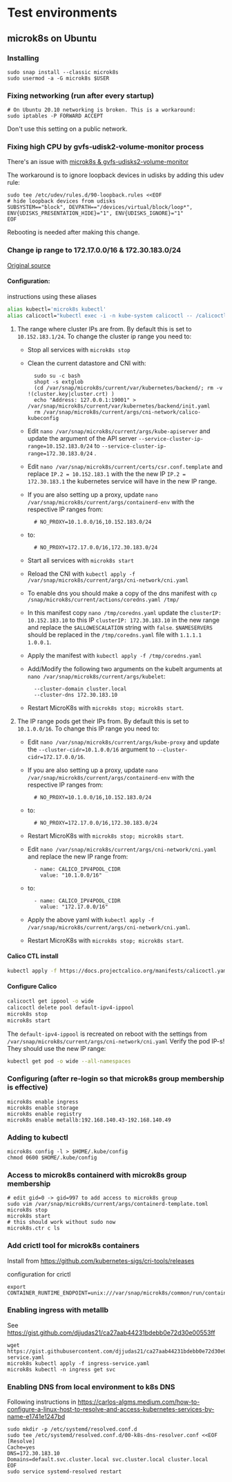 # Test environments

## microk8s on Ubuntu

### Installing
```
sudo snap install --classic microk8s
sudo usermod -a -G microk8s $USER
```

### Fixing networking (run after every startup)
```
# On Ubuntu 20.10 networking is broken. This is a workaround:
sudo iptables -P FORWARD ACCEPT
```
Don't use this setting on a public network. 

### Fixing high CPU by gvfs-udisk2-volume-monitor process

There's an issue with [microk8s & gvfs-udisks2-volume-monitor](https://github.com/ubuntu/microk8s/issues/500)

The workaround is to ignore loopback devices in udisks by adding this udev rule:
```
sudo tee /etc/udev/rules.d/90-loopback.rules <<EOF
# hide loopback devices from udisks
SUBSYSTEM=="block", DEVPATH=="/devices/virtual/block/loop*", ENV{UDISKS_PRESENTATION_HIDE}="1", ENV{UDISKS_IGNORE}="1"
EOF
```
Rebooting is needed after making this change.

### Change ip range to 172.17.0.0/16 & 172.30.183.0/24

[Original source](https://github.com/ubuntu/microk8s/issues/276#issuecomment-754704993)

#### Configuration:

instructions using these aliases
```bash
alias kubectl='microk8s kubectl'
alias calicoctl="kubectl exec -i -n kube-system calicoctl -- /calicoctl"
```


1. The range where cluster IPs are from. By default this is set to `10.152.183.1/24`. To change the cluster ip range you need to:

    * Stop all services with `microk8s stop`
    * Clean the current datastore and CNI with:

            sudo su -c bash
            shopt -s extglob
            (cd /var/snap/microk8s/current/var/kubernetes/backend/; rm -v !(cluster.key|cluster.crt) )
            echo "Address: 127.0.0.1:19001" > /var/snap/microk8s/current/var/kubernetes/backend/init.yaml
            rm /var/snap/microk8s/current/args/cni-network/calico-kubeconfig

    * Edit `nano /var/snap/microk8s/current/args/kube-apiserver` and update the argument of the API server `--service-cluster-ip-range=10.152.183.0/24` to `--service-cluster-ip-range=172.30.183.0/24` .
    * Edit `nano /var/snap/microk8s/current/certs/csr.conf.template` and replace `IP.2 = 10.152.183.1` with the the new IP `IP.2 = 172.30.183.1` the kubernetes service will have in the new IP range.
    * If you are also setting up a proxy, update `nano /var/snap/microk8s/current/args/containerd-env` with the respective IP ranges from:

            # NO_PROXY=10.1.0.0/16,10.152.183.0/24
    * to:

            # NO_PROXY=172.17.0.0/16,172.30.183.0/24

    * Start all services with `microk8s start`
    * Reload the CNI with `kubectl apply -f /var/snap/microk8s/current/args/cni-network/cni.yaml`
    * To enable dns you should make a copy of the dns manifest with `cp /snap/microk8s/current/actions/coredns.yaml /tmp/`
    * In this manifest copy `nano /tmp/coredns.yaml` update the `clusterIP: 10.152.183.10` to this IP `clusterIP: 172.30.183.10` in the new range and replace the `$ALLOWESCALATION` string with `false`.
      `$NAMESERVERS` should be replaced in the `/tmp/coredns.yaml` file with `1.1.1.1 1.0.0.1`.
    * Apply the manifest with `kubectl apply -f /tmp/coredns.yaml`
    * Add/Modify the following two arguments on the kubelt arguments at `nano /var/snap/microk8s/current/args/kubelet`:

            --cluster-domain cluster.local
            --cluster-dns 172.30.183.10

    * Restart MicroK8s with `microk8s stop; microk8s start`.

2. The IP range pods get their IPs from. By default this is set to `10.1.0.0/16`. To change this IP range you need to:
    * Edit `nano /var/snap/microk8s/current/args/kube-proxy` and update the `--cluster-cidr=10.1.0.0/16` argument to `--cluster-cidr=172.17.0.0/16`.
    * If you are also setting up a proxy, update `nano /var/snap/microk8s/current/args/containerd-env` with the respective IP ranges from:

            # NO_PROXY=10.1.0.0/16,10.152.183.0/24
    * to:

            # NO_PROXY=172.17.0.0/16,172.30.183.0/24

    * Restart MicroK8s with `microk8s stop; microk8s start`.
    * Edit `nano /var/snap/microk8s/current/args/cni-network/cni.yaml` and replace the new IP range from:

            - name: CALICO_IPV4POOL_CIDR
              value: "10.1.0.0/16"

    * to:

            - name: CALICO_IPV4POOL_CIDR
              value: "172.17.0.0/16"

    * Apply the above yaml with `kubectl apply -f /var/snap/microk8s/current/args/cni-network/cni.yaml`.

    * Restart MicroK8s with `microk8s stop; microk8s start`.

#### Calico CTL install

``` bash
kubectl apply -f https://docs.projectcalico.org/manifests/calicoctl.yaml
```
#### Configure Calico

``` bash
calicoctl get ippool -o wide
calicoctl delete pool default-ipv4-ippool
microk8s stop
microk8s start
```
The `default-ipv4-ippool`  is recreated on reboot with the settings from `/var/snap/microk8s/current/args/cni-network/cni.yaml`
Verify the pod IP-s! They should use the new IP range:
``` bash
kubectl get pod -o wide --all-namespaces
```

### Configuring (after re-login so that microk8s group membership is effective)
```
microk8s enable ingress
microk8s enable storage
microk8s enable registry
microk8s enable metallb:192.168.140.43-192.168.140.49
```

### Adding to kubectl
```
microk8s config -l > $HOME/.kube/config
chmod 0600 $HOME/.kube/config
```

### Access to microk8s containerd with microk8s group membership
```
# edit gid=0 -> gid=997 to add access to microk8s group
sudo vim /var/snap/microk8s/current/args/containerd-template.toml
microk8s stop
microk8s start
# this should work without sudo now
microk8s.ctr c ls 
```

### Add crictl tool for microk8s containers

Install from https://github.com/kubernetes-sigs/cri-tools/releases

configuration for crictl
```
export CONTAINER_RUNTIME_ENDPOINT=unix:///var/snap/microk8s/common/run/containerd.sock
```

### Enabling ingress with metallb

See https://gist.github.com/djjudas21/ca27aab44231bdebb0e72d30e00553ff

```
wget https://gist.githubusercontent.com/djjudas21/ca27aab44231bdebb0e72d30e00553ff/raw/f73b748cdcdb704aee7acc8af61bdf222111b8e6/ingress-service.yaml
microk8s kubectl apply -f ingress-service.yaml
microk8s kubectl -n ingress get svc
```

### Enabling DNS from local environment to k8s DNS

Following instructions in 
https://carlos-algms.medium.com/how-to-configure-a-linux-host-to-resolve-and-access-kubernetes-services-by-name-e1741e1247bd

```
sudo mkdir -p /etc/systemd/resolved.conf.d
sudo tee /etc/systemd/resolved.conf.d/00-k8s-dns-resolver.conf <<EOF
[Resolve]
Cache=yes
DNS=172.30.183.10
Domains=default.svc.cluster.local svc.cluster.local cluster.local
EOF
sudo service systemd-resolved restart
```
